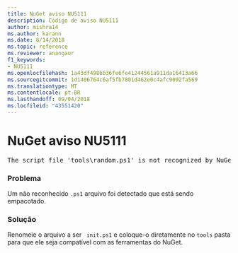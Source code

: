```yaml
---
title: NuGet aviso NU5111
description: Código de aviso NU5111
author: mishra14
ms.author: karann
ms.date: 8/14/2018
ms.topic: reference
ms.reviewer: anangaur
f1_keywords:
- NU5111
ms.openlocfilehash: 1a43df498bb36fe6fe41244561a911da16413a66
ms.sourcegitcommit: 1d1406764c6af5fb7801d462e0c4afc9092fa569
ms.translationtype: MT
ms.contentlocale: pt-BR
ms.lasthandoff: 09/04/2018
ms.locfileid: "43551420"
---
```

# <a name="nuget-warning-nu5111"></a>NuGet aviso NU5111
<pre>The script file 'tools\random.ps1' is not recognized by NuGet and hence will not be executed during installation of this package. Rename it to install.ps1, uninstall.ps1 or init.ps1 and place it directly under 'tools'.</pre>

### <a name="issue"></a>Problema

Um não reconhecido `.ps1` arquivo foi detectado que está sendo empacotado.


### <a name="solution"></a>Solução

Renomeie o arquivo a ser ` init.ps1` e coloque-o diretamente no `tools` pasta para que ele seja compatível com as ferramentas do NuGet.

